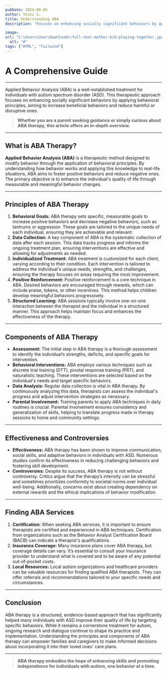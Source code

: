 ```yaml
---
pubDate: 2024-08-05
author: Stuti S.
title: Understanding ABA
description: "Focuses on enhancing socially significant behaviors by applying behavioral principles, aiming to increase beneficial behaviors and reduce harmful or disruptive ones."

image:
url: "C:\Users\User\Downloads\full-shot-mother-kid-playing-together.jpg"
  alt: "#"
tags: ["HTML", "Tailwind"]
---
```




# A Comprehensive Guide
*** 

Applied Behavior Analysis (ABA) is a well-established treatment for individuals with autism spectrum disorder (ASD). This therapeutic approach focuses on enhancing socially significant behaviors by applying behavioral principles, aiming to increase beneficial behaviors and reduce harmful or disruptive ones.
> **Whether you are a parent seeking guidance or simply curious about ABA therapy, this article offers an in-depth overview.**
*** 
## What is ABA Therapy?
**Applied Behavior Analysis (ABA)** is a therapeutic method designed to modify behavior through the application of behavioral principles. By understanding how behavior works and applying this knowledge to real-life situations, ABA aims to foster positive behaviors and reduce negative ones. The primary objective is to enhance the individual's quality of life through measurable and meaningful behavior changes.
*** 
## Principles of ABA Therapy
1. **Behavioral Goals:** ABA therapy sets specific, measurable goals to increase positive behaviors and decrease negative behaviors, such as tantrums or aggression. These goals are tailored to the unique needs of each individual, ensuring they are achievable and relevant.
2. **Data Collection:** A key component of ABA is the systematic collection of data after each session. This data tracks progress and informs the ongoing treatment plan, ensuring interventions are effective and allowing for adjustments as needed.
3. **Individualized Treatment:** ABA treatment is customized for each client, varying according to their condition. Each intervention is tailored to address the individual's unique needs, strengths, and challenges, ensuring the therapy focuses on areas requiring the most improvement.
4. **Positive Reinforcement:** Positive reinforcement is a core technique in ABA. Desired behaviors are encouraged through rewards, which can include praise, tokens, or other incentives. This method helps children develop meaningful behaviors progressively.
5. **Structured Learning:** ABA sessions typically involve one-on-one interaction between the therapist and the individual in a structured manner. This approach helps maintain focus and enhances the effectiveness of the therapy.
*** 
## Components of ABA Therapy
- **Assessment:** The initial step in ABA therapy is a thorough assessment to identify the individual’s strengths, deficits, and specific goals for intervention.
- **Behavioral Interventions:** ABA employs various techniques such as discrete trial training (DTT), pivotal response training (PRT), and naturalistic teaching. These interventions are selected based on the individual's needs and target specific behaviors.
- **Data Analysis:** Regular data collection is vital in ABA therapy. By continuously analyzing this data, therapists can assess the individual's progress and adjust intervention strategies as necessary.
- **Parental Involvement:** Training parents to apply ABA techniques in daily routines is crucial. Parental involvement ensures consistency and generalization of skills, helping to translate progress made in therapy sessions to home and community settings.
*** 
## Effectiveness and Controversies
- **Effectiveness:** ABA therapy has been shown to improve communication, social skills, and adaptive behaviors in individuals with ASD. Numerous studies confirm its effectiveness in reducing challenging behaviors and fostering skill development.
- **Controversies:** Despite its success, ABA therapy is not without controversy. Critics argue that the therapy’s intensity can be stressful and sometimes prioritizes conformity to societal norms over individual well-being. Additionally, concerns exist about creating dependency on external rewards and the ethical implications of behavior modification.
*** 
## Finding ABA Services
1. **Certification:** When seeking ABA services, it is important to ensure therapists are certified and experienced in ABA techniques. Certification from organizations such as the Behavior Analyst Certification Board (BACB) can indicate a therapist's qualifications.
2. **Insurance Coverage:** Many insurance plans cover ABA therapy, but coverage details can vary. It’s essential to consult your insurance provider to understand what is covered and to be aware of any potential out-of-pocket costs.
3. **Local Resources:** Local autism organizations and healthcare providers can be valuable resources for finding qualified ABA therapists. They can offer referrals and recommendations tailored to your specific needs and circumstances.
*** 
## Conclusion
ABA therapy is a structured, evidence-based approach that has significantly helped many individuals with ASD improve their quality of life by targeting specific behaviors. While it remains a cornerstone treatment for autism, ongoing research and dialogue continue to shape its practice and implementation. Understanding the principles and components of ABA therapy can empower families and caregivers to make informed decisions about incorporating it into their loved ones' care plans.
*** 
> **ABA therapy embodies the hope of enhancing skills and promoting independence for individuals with autism, one behavior at a time.**




